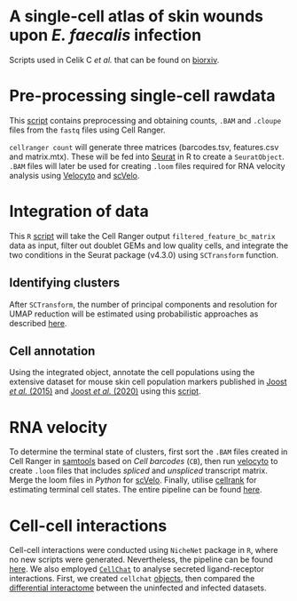 # A single-cell atlas of skin wounds upon _E. faecalis_ infection
Scripts used in Celik C _et al._ that can be found on [biorxiv](https://doi.org/10.1101/2023.11.16.566967).

# Pre-processing single-cell rawdata

This [script](cellranger_scripts.md) contains preprocessing and obtaining counts, ```.BAM``` and ```.cloupe``` files from the ```fastq``` files using Cell Ranger.

```cellranger count``` will generate three matrices (barcodes.tsv, features.csv and matrix.mtx). These will be fed into [Seurat](https://satijalab.org/seurat/) in R to create a ```SeuratObject```.
```.BAM``` files will later be used for creating ```.loom``` files required for RNA velocity analysis using [Velocyto](http://velocyto.org/velocyto.py/tutorial/analysis.html#analysis) and [scVelo](http://scvelo.readthedocs.io).

# Integration of data

This ```R``` [script](seurat_preprocessing.md) will take the Cell Ranger output ```filtered_feature_bc_matrix``` data as input, filter out doublet GEMs and low quality cells, and integrate the two conditions in the Seurat package (v4.3.0) using ```SCTransform``` function.

## Identifying clusters

After ```SCTransform```, the number of principal components and resolution for UMAP reduction will be estimated using probabilistic approaches as described [here](clusters.md).

## Cell annotation

Using the integrated object, annotate the cell populations using the extensive dataset for mouse skin cell population markers published in [Joost _et al._ (2015)](https://doi.org/10.1016/j.cels.2016.08.010) and [Joost _et al._ (2020)](https://doi.org/10.1016/j.stem.2020.01.012) using this [script](annotation.md).

# RNA velocity

To determine the terminal state of clusters, first sort the ```.BAM``` files created in Cell Ranger in [samtools](http://samtools.github.io) based on _Cell barcodes_ (```CB```), then run [velocyto](http://velocyto.org/velocyto.py/tutorial/analysis.html) to create ```.loom``` files that includes _spliced_ and _unspliced_ transcript matrix. Merge the loom files in _Python_ for [scVelo](https://scvelo.readthedocs.io/en/stable/). Finally, utilise [cellrank](http://cellrank.readthedocs.io) for estimating terminal cell states. The entire pipeline can be found [here](rna_velocity/velocity.md).

# Cell-cell interactions

Cell-cell interactions were conducted using ```NicheNet``` package in ```R```, where no new scripts were generated. Nevertheless, the pipeline can be found [here](cell_cell_interactions/nichenet.md). We also employed [```CellChat```](http://cellchat.org) to analyse secreted ligand-receptor interactions. First, we created ```cellchat``` [objects](cell_cell_interactions/CellChat.R), then compared the [differential interactome](cell_cell_interactions/CellChat_comparison.R) between the uninfected and infected datasets.
